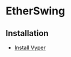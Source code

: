 # EtherSwing

## Installation

- [Install Vyper](https://vyper.readthedocs.io/en/latest/installing-vyper.html)
